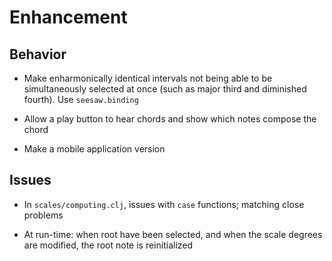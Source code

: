 # Enhancement

## Behavior

* Make enharmonically identical intervals not being able to be simultaneously selected at once (such as major third and diminished fourth). Use ```seesaw.binding```

* Allow a play button to hear chords and show which notes compose the chord

* Make a mobile application version

## Issues

* In ```scales/computing.clj```, issues with ```case``` functions; matching close problems

* At run-time: when root have been selected, and when the scale degrees are modified, the root note is reinitialized
